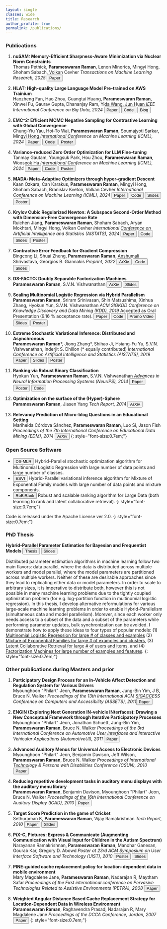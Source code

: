 ```yaml
---
layout: single
classes: wide
title: Research
author_profile: true
permalink: /publications/
---
```


### Publications
1. <b>nuSAM: Memory-Efficient Sharpness-Aware Minimization via Nuclear Norm Constraints</b>   
Thomas Pethick, **Parameswaran Raman**, Lenon Minorics, Mingyi Hong, Shoham Sabach, Volkan Cevher
*Transactions on Machine Learning Research, 2025*
[<button type="button" class="btn btn-info">Paper</button>](https://openreview.net/pdf?id=V6ia5hWIMD)

1. <b>HLAT: High-quality Large Language Model Pre-trained on AWS Trainium</b>   
Haozheng Fan, Hao Zhou, Guangtai Huang, **Parameswaran Raman**, Xinwei Fu, Gaurav Gupta, Dhananjay Ram, Yida Wang, Jun Huan
*IEEE International Conference on Big Data, 2024*
[<button type="button" class="btn btn-info">Paper</button>](https://arxiv.org/abs/2404.10630)
[<button type="button" class="btn btn-info">Code</button>](https://github.com/awslabs/HLAT)
[<button type="button" class="btn btn-info">Blog</button>](https://aws.amazon.com/blogs/machine-learning/end-to-end-llm-training-on-instance-clusters-with-over-100-nodes-using-aws-trainium/)

1. <b>EMC^2: Efficient MCMC Negative Sampling for Contrastive Learning with Global Convergence</b>   
Chung-Yiu Yau, Hoi-To Wai, **Parameswaran Raman**, Soumajyoti Sarkar, Mingyi Hong
*International Conference on Machine Learning (ICML), 2024*
[<button type="button" class="btn btn-info">Paper</button>](https://arxiv.org/abs/2404.10575)
[<button type="button" class="btn btn-info">Code</button>](https://github.com/amazon-science/contrastive_emc2)
[<button type="button" class="btn btn-info">Poster</button>](/files/EMC_ContrastiveLearning_poster_ICML_2024.png)

1. <b>Variance-reduced Zero Order Optimization for LLM Fine-tuning</b>   
Tanmay Gautam, Youngsuk Park, Hou Zhou, **Parameswaran Raman**, Wooseok Ha
*International Conference on Machine Learning (ICML), 2024*
[<button type="button" class="btn btn-info">Paper</button>](https://arxiv.org/abs/2404.08080)
[<button type="button" class="btn btn-info">Code</button>](https://github.com/amazon-science/mezo_svrg)
[<button type="button" class="btn btn-info">Poster</button>](/files/MeZO_SVRG_poster_ICML_2024.png)

1. <b>MADA: Meta-Adaptive Optimizers through hyper-gradient Descent</b>   
Kaan Ozkara, Can Karakus, **Parameswaran Raman**, Mingyi Hong, Shoham Sabach, Branislav Kveton, Volkan Cevher  *International Conference on Machine Learning (ICML), 2024*
[<button type="button" class="btn btn-info">Paper</button>](https://arxiv.org/abs/2401.08893)
[<button type="button" class="btn btn-info">Code</button>](https://github.com/amazon-science/mada_optimizer_search)
[<button type="button" class="btn btn-info">Slides</button>](/files/MADA_final_presentation.pdf)
[<button type="button" class="btn btn-info">Poster</button>](/files/MADA_poster_ICML_2024.png)

1. <b>Krylov Cubic Regularized Newton: A Subspace Second-Order Method with Dimension-Free Convergence Rate</b>   
Ruichen Jiang, **Parameswaran Raman**, Shoham Sabach, Aryan Mokhtari, Mingyi Hong, Volkan Cevher
*International Conference on Artificial Intelligence and Statistics (AISTATS), 2024*
[<button type="button" class="btn btn-info">Paper</button>](https://arxiv.org/abs/2401.03058)
[<button type="button" class="btn btn-info">Code</button>](https://github.com/amazon-science/krylov-cubic-regularized-newton)
[<button type="button" class="btn btn-info">Slides</button>](/files/Slides_Krylov_CRN.pdf)
[<button type="button" class="btn btn-info">Poster</button>](/files/Krylov_CRN_poster_AISTATS_2024.pdf)

1. <b>Contractive Error Feedback for Gradient Compression</b>   
Bingcong Li, Shuai Zheng, **Parameswaran Raman**, Anshumali Shrivastava, Georgios B. Giannakis
*Preprint, 2022*
[<button type="button" class="btn btn-info">ArXiv</button>](https://arxiv.org/abs/2312.08538)
[<button type="button" class="btn btn-info">Code</button>](https://github.com/BingcongLi/ConEF)
[<button type="button" class="btn btn-info">Slides</button>](/files/ConEF_final_presentation.pdf)

1. <b>DS-FACTO: Doubly Separable Factorization Machines</b>   
**Parameswaran Raman**, S.V.N. Vishwanathan
[<button type="button" class="btn btn-info">ArXiv</button>](https://arxiv.org/abs/2004.13940)
[<button type="button" class="btn btn-info">Slides</button>](/files/dsfacto_slides.pdf)

1. <b>Scaling Multinomial Logistic Regression via Hybrid Parallelism</b>    
**Parameswaran Raman**, Sriram Srinivasan, Shin Matsushima, Xinhua Zhang, Hyokun Yun, S.V.N. Vishwanathan
*ACM SIGKDD Conference on Knowledge Discovery and Data Mining (KDD), 2019*
Accepted as Oral Presentation (9.16 % acceptance rate).
[<button type="button" class="btn btn-info">Paper</button>](/files/mlr-kdd19.pdf)
[<button type="button" class="btn btn-info">Code</button>](https://bitbucket.org/params/dsmlr)
[<button type="button" class="btn btn-info">Promo Video</button>](https://www.youtube.com/watch?v=1YdTSldKVno)
[<button type="button" class="btn btn-info">Slides</button>](/files/dsmlr_KDD19_slides_short.pdf)
[<button type="button" class="btn btn-info">Poster</button>](/files/dsmlr_KDD19_poster.pdf)

1. <b>Extreme Stochastic Variational Inference: Distributed and Asynchronous</b>   
**Parameswaran Raman***, Jiong Zhang*, Shihao Ji, Hsiang-Fu Yu, S.V.N. Vishwanathan, Inderjit S. Dhillon (* equally contributed)
*International Conference on Artificial Intelligence and Statistics (AISTATS), 2019*
[<button type="button" class="btn btn-info">Paper</button>](/files/esvi-aistats19.pdf)
[<button type="button" class="btn btn-info">Slides</button>](/files/esvi-talk-labmeeting.pdf)
[<button type="button" class="btn btn-info">Poster</button>](/files/esvi-poster.pdf)

1. <b>Ranking via Robust Binary Classification</b>   
Hyokun Yun, **Parameswaran Raman**, S.V.N. Vishwanathan
*Advances in Neural Information Processing Systems (NeurIPS), 2014*
[<button type="button" class="btn btn-info">Paper</button>](https://proceedings.neurips.cc/paper_files/paper/2014/file/3d779cae2d46cf6a8a99a35ba4167977-Paper.pdf)
[<button type="button" class="btn btn-info">Poster</button>](/files/RoBiRank_Poster.pdf)
[<button type="button" class="btn btn-info">Code</button>](https://bitbucket.org/d_ijk_stra/robirank)

1. <b>Optimization on the surface of the (Hyper)-Sphere</b>   
**Parameswaran Raman**, Jiasen Yang
*Tech Report, 2014*
[<button type="button" class="btn btn-info">ArXiv</button>](https://arxiv.org/abs/1909.06463)

1. <b>Relevancy Prediction of Micro-blog Questions in an Educational Setting</b>   
Mariheida Córdova Sánchez, **Parameswaran Raman**, Luo Si, Jason Fish
*Proceedings of the 7th International Conference on Educational Data Mining (EDM), 2014*
[<button type="button" class="btn btn-info">ArXiv</button>](/files/Poster_EDM_2014.pdf)
{: style="font-size:0.7em;"}

### Open Source Software
* [<button type="button" class="btn btn-info">DS-MLR</button>](https://bitbucket.org/params/dsmlr)
Hybrid-Parallel stochastic optimization algorithm for Multinomial Logistic Regression with large number of data points and large number of classes.
* [<button type="button" class="btn btn-info">ESVI</button>](https://bitbucket.org/params/dmixmodels)
Hybrid-Parallel variational inference algorithm for Mixture of Exponential Family models with large number of data points and mixture components.
* [<button type="button" class="btn btn-info">RoBiRank</button>](https://bitbucket.org/d_ijk_stra/robirank)
Robust and scalable ranking algorithm for Large Data (both learning to rank and latent collaborative retrieval).
{: style="font-size:0.7em;"}

Code is released under the Apache License ver 2.0.
{: style="font-size:0.7em;"}

### PhD Thesis
**Hybrid-Parallel Parameter Estimation for Bayesian and Frequentist Models**
[<button type="button" class="btn btn-info">Thesis</button>](/files/params_phd_thesis.pdf)
[<button type="button" class="btn btn-info">Slides</button>](/files/phd_defense_slides.pdf)

<!--Distributed parameter estimation algorithms in machine learning follow two main flavors: data parallel, where the data is distributed across multiple workers and model parallel, where the model parameters are partitioned across multiple workers. The main limitation of the first approach is that the model parameters need to be replicated on every machine. This is problematic when the number of parameters is very large, and hence cannot fit in a single machine. The drawback of the latter approach is that the data needs to be replicated on each machine. In this thesis, I propose Hybrid-Parallelism, an approach that allows us to partition both, the data as well as the model parameters
simultaneously. As a result, each worker only needs access to a subset of the data and a subset of the parameters while performing parameter updates. I also develop novel reformulations for various large-scale problems which allow us to achieve such Hybrid-Parallelism. My work broadly covers four types of opular models: (1) Multinomial Logistic Regression (2) Mixture of Exponential Families, (3) Latent Collaborative Retrieval, and (4) Factorization Machines. In all cases, I show how to exploit the access pattern of parameter updates to derive Hybrid-Parallel asynchronous algorithms.-->

Distributed parameter estimation algorithms in machine learning follow two main flavors: data parallel, where the data is distributed across multiple workers and model parallel, where the model parameters are partitioned across multiple workers. Neither of these are desirable approaches since they lead to replicating either data or model parameters. In order to scale to arbitrary sizes, it is imperative to distribute both, however this is not possible in many machine learning problems due to the tightly coupled optimization problem (for e.g. log-partition function in multinomial logistic regression). In this thesis, I develop alternative reformulations for various large-scale machine learning problems in order to enable Hybrid-Parallelism (simultaneous data and model parallelism). Morever, since each worker only needs access to a subset of the data and a subset of the parameters while performing parameter updates, bulk synchronization can be avoided. I demonstrate how to apply these ideas to four types of popular models: (1) [Multinomial Logistic Regression for large # of classes and examples](/files/dsmlr_KDD19_poster.pdf) (2) [Mixture of Exponential Families for large # of examples and clusters](/files/esvi-poster.pdf), (3) [Latent Collaborative Retrieval for large # of users and items](/files/RoBiRank_Poster.pdf), and (4) [Factorization Machines for large number of examples and features](https://arxiv.org/abs/2004.13940).
{: style="font-size:0.7em;"}

### Other publications during Masters and prior
1. <b>Participatory Design Process for an In-Vehicle Affect Detection and Regulation System for Various Drivers</b>   
Myounghoon "Philart" Jeon, **Parameswaran Raman**, Jung-Bin Yim, J B, Bruce N. Walker
*Proceedings of the 13th International ACM SIGACCESS Conference on Computers and Accessibility (ASSETS), 2011*[<button type="button" class="btn btn-info">Paper</button>](/files/assets11_jeon.pdf)

1. <b>ENGIN (Exploring Next Generation IN-vehicle INterfaces): Drawing a New Conceptual Framework through Iterative Participatory Processes</b>   
Myounghoon "Philart" Jeon, Jonathan Schuett, Jung-Bin Yim, **Parameswaran Raman**, Bruce N. Walker
*Proceedings of the 3rd International Conference on Automotive User Interfaces and Interactive Vehicular Applications (AutomotiveUI), 2011*
[<button type="button" class="btn btn-info">Paper</button>](/files/ENGIN_AutomotiveUI2011_Philart.pdf)

1. <b>Advanced Auditory Menus for Universal Access to Electronic Devices</b>   
Myounghoon "Philart" Jeon, Benjamin Davison, Jeff Wilson, **Parameswaran Raman**, Bruce N. Walker
*Proceedings of International Technology & Persons with Disabilities Conference (CSUN), 2010*
[<button type="button" class="btn btn-info">Paper</button>](/files/CSUN2010_ExtendedAbstract_091102-BNW.pdf)

1. <b>Reducing repetitive development tasks in auditory menu displays with the auditory menu library</b>   
**Parameswaran Raman**, Benjamin Davison, Myounghoon "Philart" Jeon, Bruce N. Walker
*Proceedings of the 16th International Conference on Auditory Display (ICAD), 2010*
[<button type="button" class="btn btn-info">Paper</button>](/files/AML_ICAD_2010.pdf)

1. <b>Target Score Prediction in the game of Cricket</b>   
Sethuraman K, **Parameswaran Raman**, Vijay Ramakrishnan
*Tech Report, 2010*
[<button type="button" class="btn btn-info">Paper</button>](/files/ML_Project_CS7641_report.pdf)
[<button type="button" class="btn btn-info">Slides</button>](/files/ML_Project_CS7641_slides.pdf)

1. <b>PiX-C, Pictures: Express & Communicate (Augmenting Communication with Visual Input for Children in the Autism Spectrum)</b>   
Narayanan Ramakrishnan, **Parameswaran Raman**, Manohar Ganesan, Gourab Kar, Gregory D. Abowd
*Poster at 23rd ACM Symposium on User Interface Software and Technology (UIST), 2010*
[<button type="button" class="btn btn-info">Poster</button>](/files/PiX-C_Poster.pdf)
[<button type="button" class="btn btn-info">Slides</button>](/files/NLP_TermProject.pdf)

1. <b>PINE-guided cache replacement policy for location-dependent data in mobile environment</b>   
Mary Magdalene Jane, **Parameswaran Raman**, Nadarajan R, Maytham Safar
*Proceedings of the First international conference on Pervasive Technologies Related to Assistive Environments (PETRA), 2008*
[<button type="button" class="btn btn-info">Paper</button>](/files/PINE.pdf)

1. <b>Weighted Angular Distance Based Cache Replacement Strategy for Location-Dependent Data in Wireless Environment</b>   
**Parameswaran Raman**, Raghavendra Prasad, Nadarajan R, Mary Magdalene Jane
*Proceedings of the DCCA Conference, Jordan, 2007*
[<button type="button" class="btn btn-info">Paper</button>](/files/WIDAAP_cameraready_Jordan.pdf)
{: style="font-size:0.7em;"}

<!--span style="font-size=0.75em;font-style:italic;font-weight:bold;"></span-->
